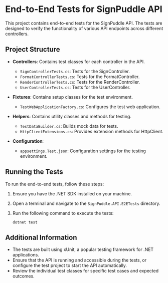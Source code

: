 # End-to-End Tests for SignPuddle API

This project contains end-to-end tests for the SignPuddle API. The tests are designed to verify the functionality of various API endpoints across different controllers.

## Project Structure

- **Controllers**: Contains test classes for each controller in the API.
  - `SignControllerTests.cs`: Tests for the SignController.
  - `FormatControllerTests.cs`: Tests for the FormatController.
  - `RenderControllerTests.cs`: Tests for the RenderController.
  - `UserControllerTests.cs`: Tests for the UserController.

- **Fixtures**: Contains setup classes for the test environment.
  - `TestWebApplicationFactory.cs`: Configures the test web application.

- **Helpers**: Contains utility classes and methods for testing.
  - `TestDataBuilder.cs`: Builds mock data for tests.
  - `HttpClientExtensions.cs`: Provides extension methods for HttpClient.

- **Configuration**:
  - `appsettings.Test.json`: Configuration settings for the testing environment.

## Running the Tests

To run the end-to-end tests, follow these steps:

1. Ensure you have the .NET SDK installed on your machine.
2. Open a terminal and navigate to the `SignPuddle.API.E2ETests` directory.
3. Run the following command to execute the tests:

   ```
   dotnet test
   ```

## Additional Information

- The tests are built using xUnit, a popular testing framework for .NET applications.
- Ensure that the API is running and accessible during the tests, or configure the test project to start the API automatically.
- Review the individual test classes for specific test cases and expected outcomes.